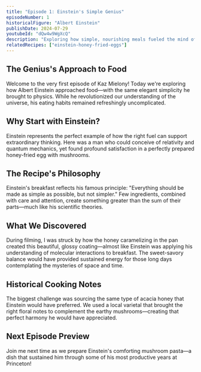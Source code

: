 ```yaml
---
title: "Episode 1: Einstein's Simple Genius"
episodeNumber: 1
historicalFigure: "Albert Einstein"
publishDate: 2024-07-29
youtubeId: "dQw4w9WgXcQ"
description: "Exploring how simple, nourishing meals fueled the mind of history's greatest physicist"
relatedRecipes: ["einstein-honey-fried-eggs"]
---
```


## The Genius's Approach to Food

Welcome to the very first episode of Kaz Mielony! Today we're exploring how Albert Einstein approached food—with the same elegant simplicity he brought to physics. While he revolutionized our understanding of the universe, his eating habits remained refreshingly uncomplicated.

## Why Start with Einstein?

Einstein represents the perfect example of how the right fuel can support extraordinary thinking. Here was a man who could conceive of relativity and quantum mechanics, yet found profound satisfaction in a perfectly prepared honey-fried egg with mushrooms.

## The Recipe's Philosophy

Einstein's breakfast reflects his famous principle: "Everything should be made as simple as possible, but not simpler." Few ingredients, combined with care and attention, create something greater than the sum of their parts—much like his scientific theories.

## What We Discovered

During filming, I was struck by how the honey caramelizing in the pan created this beautiful, glossy coating—almost like Einstein was applying his understanding of molecular interactions to breakfast. The sweet-savory balance would have provided sustained energy for those long days contemplating the mysteries of space and time.

## Historical Cooking Notes

The biggest challenge was sourcing the same type of acacia honey that Einstein would have preferred. We used a local varietal that brought the right floral notes to complement the earthy mushrooms—creating that perfect harmony he would have appreciated.

## Next Episode Preview

Join me next time as we prepare Einstein's comforting mushroom pasta—a dish that sustained him through some of his most productive years at Princeton!
